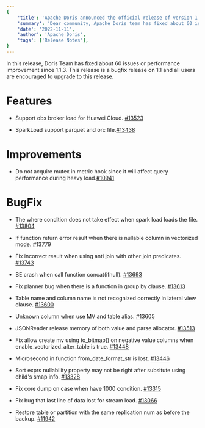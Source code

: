 ```yaml
---
{
    'title': 'Apache Doris announced the official release of version 1.1.4',
    'summary': 'Dear community, Apache Doris team has fixed about 60 issues or performance improvements in version 1.1.4 compared to previous verisons',
    'date': '2022-11-11',
    'author': 'Apache Doris',
    'tags': ['Release Notes'],
}
---
```


<!--
Licensed to the Apache Software Foundation (ASF) under one
or more contributor license agreements.  See the NOTICE file
distributed with this work for additional information
regarding copyright ownership.  The ASF licenses this file
to you under the Apache License, Version 2.0 (the
"License"); you may not use this file except in compliance
with the License.  You may obtain a copy of the License at

  http://www.apache.org/licenses/LICENSE-2.0

Unless required by applicable law or agreed to in writing,
software distributed under the License is distributed on an
"AS IS" BASIS, WITHOUT WARRANTIES OR CONDITIONS OF ANY
KIND, either express or implied.  See the License for the
specific language governing permissions and limitations
under the License.
-->

In this release, Doris Team has fixed about 60 issues or performance improvement since 1.1.3. This release is a bugfix release on 1.1 and all users are encouraged to upgrade to this release.


# Features

- Support obs broker load for Huawei Cloud. [#13523](https://github.com/apache/doris/pull/13523)

- SparkLoad support parquet and orc file.[#13438](https://github.com/apache/doris/pull/13438)

# Improvements

- Do not acquire mutex in metric hook since it will affect query performance during heavy load.[#10941](https://github.com/apache/doris/pull/10941)


# BugFix

- The where condition does not take effect when spark load loads the file. [#13804](https://github.com/apache/doris/pull/13804)

- If function return error result when there is nullable column in vectorized mode. [#13779](https://github.com/apache/doris/pull/13779)

- Fix incorrect result when using anti join with other join predicates. [#13743](https://github.com/apache/doris/pull/13743)

- BE crash when call function concat(ifnull). [#13693](https://github.com/apache/doris/pull/13693)

- Fix planner bug when there is a function in group by clause. [#13613](https://github.com/apache/doris/pull/13613)

- Table name and column name is not recognized correctly in lateral view clause. [#13600](https://github.com/apache/doris/pull/13600)

- Unknown column when use MV and table alias. [#13605](https://github.com/apache/doris/pull/13605)

- JSONReader release memory of both value and parse allocator. [#13513](https://github.com/apache/doris/pull/13513)

- Fix allow create mv using to_bitmap() on negative value columns when enable_vectorized_alter_table is true. [#13448](https://github.com/apache/doris/pull/13448)

- Microsecond in function from_date_format_str is lost. [#13446](https://github.com/apache/doris/pull/13446)

- Sort exprs nullability property may not be right after subsitute using child's smap info. [#13328](https://github.com/apache/doris/pull/13328)

- Fix core dump on case when have 1000 condition. [#13315](https://github.com/apache/doris/pull/13315)

- Fix bug that last line of data lost for stream load. [#13066](https://github.com/apache/doris/pull/13066)

- Restore table or partition with the same replication num as before the backup. [#11942](https://github.com/apache/doris/pull/11942)



